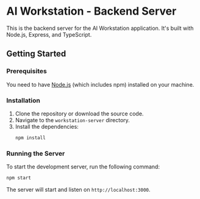 
# AI Workstation - Backend Server

This is the backend server for the AI Workstation application. It's built with Node.js, Express, and TypeScript.

## Getting Started

### Prerequisites

You need to have [Node.js](https://nodejs.org/) (which includes npm) installed on your machine.

### Installation

1.  Clone the repository or download the source code.
2.  Navigate to the `workstation-server` directory.
3.  Install the dependencies:
    ```bash
    npm install
    ```

### Running the Server

To start the development server, run the following command:

```bash
npm start
```

The server will start and listen on `http://localhost:3000`.

